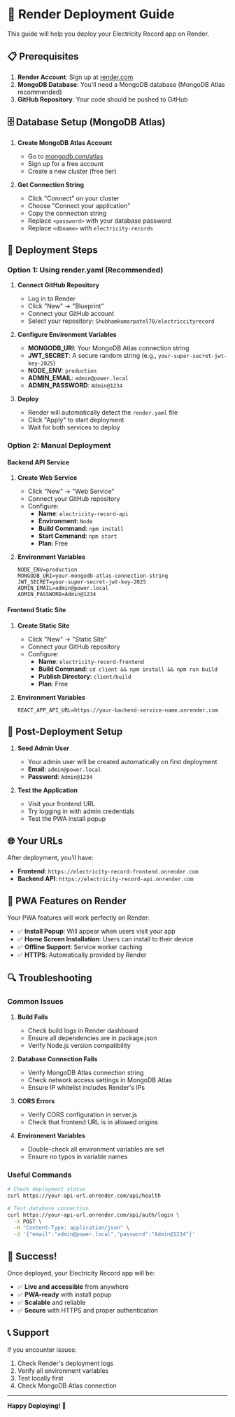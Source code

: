 # 🚀 Render Deployment Guide

This guide will help you deploy your Electricity Record app on Render.

## 📋 Prerequisites

1. **Render Account**: Sign up at [render.com](https://render.com)
2. **MongoDB Database**: You'll need a MongoDB database (MongoDB Atlas recommended)
3. **GitHub Repository**: Your code should be pushed to GitHub

## 🗄️ Database Setup (MongoDB Atlas)

1. **Create MongoDB Atlas Account**

   - Go to [mongodb.com/atlas](https://mongodb.com/atlas)
   - Sign up for a free account
   - Create a new cluster (free tier)

2. **Get Connection String**
   - Click "Connect" on your cluster
   - Choose "Connect your application"
   - Copy the connection string
   - Replace `<password>` with your database password
   - Replace `<dbname>` with `electricity-records`

## 🎯 Deployment Steps

### Option 1: Using render.yaml (Recommended)

1. **Connect GitHub Repository**

   - Log in to Render
   - Click "New" → "Blueprint"
   - Connect your GitHub account
   - Select your repository: `Shubhamkumarpatel70/electriccityrecord`

2. **Configure Environment Variables**

   - **MONGODB_URI**: Your MongoDB Atlas connection string
   - **JWT_SECRET**: A secure random string (e.g., `your-super-secret-jwt-key-2025`)
   - **NODE_ENV**: `production`
   - **ADMIN_EMAIL**: `admin@power.local`
   - **ADMIN_PASSWORD**: `Admin@1234`

3. **Deploy**
   - Render will automatically detect the `render.yaml` file
   - Click "Apply" to start deployment
   - Wait for both services to deploy

### Option 2: Manual Deployment

#### Backend API Service

1. **Create Web Service**

   - Click "New" → "Web Service"
   - Connect your GitHub repository
   - Configure:
     - **Name**: `electricity-record-api`
     - **Environment**: `Node`
     - **Build Command**: `npm install`
     - **Start Command**: `npm start`
     - **Plan**: Free

2. **Environment Variables**
   ```
   NODE_ENV=production
   MONGODB_URI=your-mongodb-atlas-connection-string
   JWT_SECRET=your-super-secret-jwt-key-2025
   ADMIN_EMAIL=admin@power.local
   ADMIN_PASSWORD=Admin@1234
   ```

#### Frontend Static Site

1. **Create Static Site**

   - Click "New" → "Static Site"
   - Connect your GitHub repository
   - Configure:
     - **Name**: `electricity-record-frontend`
     - **Build Command**: `cd client && npm install && npm run build`
     - **Publish Directory**: `client/build`
     - **Plan**: Free

2. **Environment Variables**
   ```
   REACT_APP_API_URL=https://your-backend-service-name.onrender.com
   ```

## 🔧 Post-Deployment Setup

1. **Seed Admin User**

   - Your admin user will be created automatically on first deployment
   - **Email**: `admin@power.local`
   - **Password**: `Admin@1234`

2. **Test the Application**
   - Visit your frontend URL
   - Try logging in with admin credentials
   - Test the PWA install popup

## 🌐 Your URLs

After deployment, you'll have:

- **Frontend**: `https://electricity-record-frontend.onrender.com`
- **Backend API**: `https://electricity-record-api.onrender.com`

## 📱 PWA Features on Render

Your PWA features will work perfectly on Render:

- ✅ **Install Popup**: Will appear when users visit your app
- ✅ **Home Screen Installation**: Users can install to their device
- ✅ **Offline Support**: Service worker caching
- ✅ **HTTPS**: Automatically provided by Render

## 🔍 Troubleshooting

### Common Issues

1. **Build Fails**

   - Check build logs in Render dashboard
   - Ensure all dependencies are in package.json
   - Verify Node.js version compatibility

2. **Database Connection Fails**

   - Verify MongoDB Atlas connection string
   - Check network access settings in MongoDB Atlas
   - Ensure IP whitelist includes Render's IPs

3. **CORS Errors**

   - Verify CORS configuration in server.js
   - Check that frontend URL is in allowed origins

4. **Environment Variables**
   - Double-check all environment variables are set
   - Ensure no typos in variable names

### Useful Commands

```bash
# Check deployment status
curl https://your-api-url.onrender.com/api/health

# Test database connection
curl https://your-api-url.onrender.com/api/auth/login \
  -X POST \
  -H "Content-Type: application/json" \
  -d '{"email":"admin@power.local","password":"Admin@1234"}'
```

## 🎉 Success!

Once deployed, your Electricity Record app will be:

- ✅ **Live and accessible** from anywhere
- ✅ **PWA-ready** with install popup
- ✅ **Scalable** and reliable
- ✅ **Secure** with HTTPS and proper authentication

## 📞 Support

If you encounter issues:

1. Check Render's deployment logs
2. Verify all environment variables
3. Test locally first
4. Check MongoDB Atlas connection

---

**Happy Deploying! 🚀**
